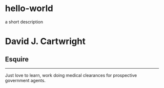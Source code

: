 # hello-world
a short description
# David J. Cartwright
## Esquire
---
Just love to learn, work doing medical clearances for prospective government agents.
